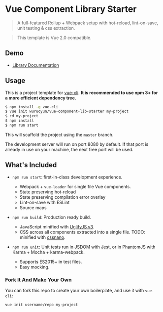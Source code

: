 # Vue Component Library Starter

> A full-featured Rollup + Webpack setup with hot-reload, lint-on-save, unit testing & css extraction.

> This template is Vue 2.0 compatible. 

## Demo

- [Library Documentation](http://wuruoyun.github.io/vue-component-lib-starter)

## Usage

This is a project template for [vue-cli](https://github.com/vuejs/vue-cli). **It is recommended to use npm 3+ for a more efficient dependency tree.**

``` bash
$ npm install -g vue-cli
$ vue init wuruoyun/vue-component-lib-starter my-project
$ cd my-project
$ npm install
$ npm run start
```

This will scaffold the project using the `master` branch. 

The development server will run on port 8080 by default. If that port is already in use on your machine, the next free port will be used.

## What's Included

- `npm run start`: first-in-class development experience.
  - Webpack + `vue-loader` for single file Vue components.
  - State preserving hot-reload
  - State preserving compilation error overlay
  - Lint-on-save with ESLint
  - Source maps

- `npm run build`: Production ready build.
  - JavaScript minified with [UglifyJS v3](https://github.com/mishoo/UglifyJS2/tree/harmony).
  - CSS across all components extracted into a single file. TODO: minified with [cssnano](https://github.com/ben-eb/cssnano).

- `npm run unit`: Unit tests run in [JSDOM](https://github.com/tmpvar/jsdom) with [Jest](https://facebook.github.io/jest/), or in PhantomJS with Karma + Mocha + karma-webpack.
  - Supports ES2015+ in test files.
  - Easy mocking.

### Fork It And Make Your Own

You can fork this repo to create your own boilerplate, and use it with `vue-cli`:

``` bash
vue init username/repo my-project
```
